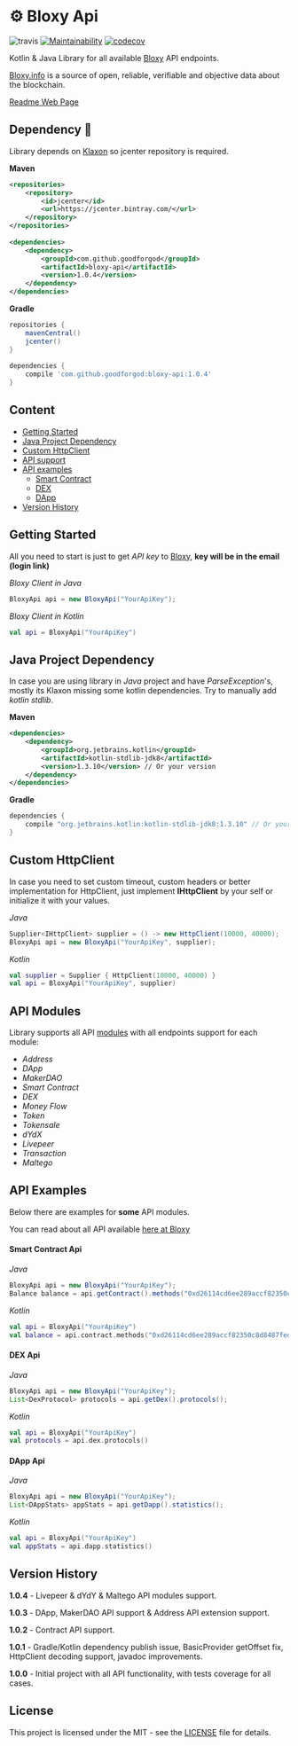 # ⚙️ Bloxy Api

![travis](https://travis-ci.org/GoodforGod/bloxy-api.svg?branch=master)
[![Maintainability](https://api.codeclimate.com/v1/badges/8100bb9c81e48d0a90eb/maintainability)](https://codeclimate.com/github/GoodforGod/bloxy-api/maintainability)
[![codecov](https://codecov.io/gh/GoodforGod/bloxy-api/branch/master/graph/badge.svg)](https://codecov.io/gh/GoodforGod/bloxy-api)

Kotlin & Java Library for all available [Bloxy](https://bloxy.info) API endpoints.

[Bloxy.info]((https://bloxy.info)) is a source of open, reliable, verifiable and objective data about the blockchain. 

[Readme Web Page](https://goodforgod.github.io/bloxy-api/)

## Dependency :rocket:

Library depends on [Klaxon](https://github.com/cbeust/klaxon) so jcenter repository is required.

**Maven**
```xml
<repositories>
    <repository>
        <id>jcenter</id>
        <url>https://jcenter.bintray.com/</url>
    </repository>
</repositories>
 
<dependencies>
    <dependency>
        <groupId>com.github.goodforgod</groupId>
        <artifactId>bloxy-api</artifactId>
        <version>1.0.4</version>
    </dependency>
</dependencies>
```

**Gradle**
```groovy
repositories {
    mavenCentral()
    jcenter()
}
 
dependencies {
    compile 'com.github.goodforgod:bloxy-api:1.0.4'
}
```

## Content
- [Getting Started](#getting-started)
- [Java Project Dependency](#java-project-dependency)
- [Custom HttpClient](#custom-httpclient)
- [API support](#api-modules)
- [API examples](#api-examples)
    - [Smart Contract](#smart-contract-api)
    - [DEX](#dex-api)
    - [DApp](#dapp-api)
- [Version History](#version-history)

## Getting Started

All you need to start is just to get *API key* to [Bloxy](https://bloxy.info/login/new), **key will be in the email (login link)**

*Bloxy Client in Java*
```java
BloxyApi api = new BloxyApi("YourApiKey");
```

*Bloxy Client in Kotlin*
```kotlin
val api = BloxyApi("YourApiKey")
```

## Java Project Dependency

In case you are using library in *Java* project and have *ParseException*'s, mostly its Klaxon missing some kotlin dependencies.
Try to manually add *kotlin stdlib*.

**Maven**
```xml
<dependencies>
    <dependency>
        <groupId>org.jetbrains.kotlin</groupId>
        <artifactId>kotlin-stdlib-jdk8</artifactId>
        <version>1.3.10</version> // Or your version
    </dependency>
</dependencies>
```

**Gradle**
```groovy
dependencies {
    compile "org.jetbrains.kotlin:kotlin-stdlib-jdk8:1.3.10" // Or your version
}
```

## Custom HttpClient

In case you need to set custom timeout, custom headers or better implementation for HttpClient, 
just implement **IHttpClient** by your self or initialize it with your values.

*Java*
```java
Supplier<IHttpClient> supplier = () -> new HttpClient(10000, 40000);
BloxyApi api = new BloxyApi("YourApiKey", supplier);
```

*Kotlin*
```kotlin
val supplier = Supplier { HttpClient(10000, 40000) }
val api = BloxyApi("YourApiKey", supplier)
```

## API Modules

Library supports all API [modules](https://bloxy.info/api_methods) with all endpoints support for each module:
* *Address*
* *DApp*
* *MakerDAO*
* *Smart Contract*
* *DEX*
* *Money Flow*
* *Token*
* *Tokensale*
* *dYdX*
* *Livepeer*
* *Transaction*
* *Maltego*

## API Examples

Below there are examples for **some** API modules.

You can read about all API available [here at Bloxy](https://bloxy.info/api_methods)

#### Smart Contract Api

*Java*
```java
BloxyApi api = new BloxyApi("YourApiKey");
Balance balance = api.getContract().methods("0xd26114cd6ee289accf82350c8d8487fedb8a0c07");
```

*Kotlin*
```kotlin
val api = BloxyApi("YourApiKey")
val balance = api.contract.methods("0xd26114cd6ee289accf82350c8d8487fedb8a0c07")
```

#### DEX Api

*Java*
```java
BloxyApi api = new BloxyApi("YourApiKey");
List<DexProtocol> protocols = api.getDex().protocols();
```

*Kotlin*
```kotlin
val api = BloxyApi("YourApiKey")
val protocols = api.dex.protocols()
```

#### DApp Api

*Java*
```java
BloxyApi api = new BloxyApi("YourApiKey");
List<DAppStats> appStats = api.getDapp().statistics();
```

*Kotlin*
```kotlin
val api = BloxyApi("YourApiKey")
val appStats = api.dapp.statistics()
```

## Version History

**1.0.4** - Livepeer & dYdY & Maltego API modules support.

**1.0.3** - DApp, MakerDAO API support & Address API extension support.

**1.0.2** - Contract API support.

**1.0.1** - Gradle/Kotlin dependency publish issue, BasicProvider getOffset fix, HttpClient decoding support, javadoc improvements.

**1.0.0** - Initial project with all API functionality, with tests coverage for all cases.

## License

This project is licensed under the MIT - see the [LICENSE](LICENSE) file for details.
